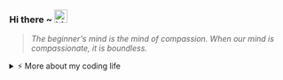 ### Hi there ~ <img src="https://user-images.githubusercontent.com/1303154/88677602-1635ba80-d120-11ea-84d8-d263ba5fc3c0.gif" width="24px" alt="hi">

> *The beginner's mind is the mind of compassion. When our mind is compassionate, it is boundless.*


<details>
<summary>⚡️ More about my coding life</summary>
<br />

![My github stats](https://github-readme-stats.vercel.app/api?username=kacperbiedka&count_private=true&show_icons=true&theme=onedark)

</details>
